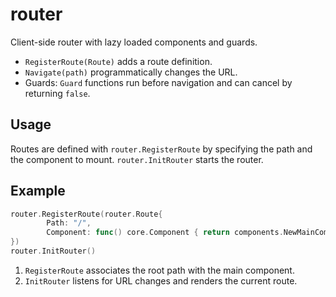 # router

Client-side router with lazy loaded components and guards.

- `RegisterRoute(Route)` adds a route definition.
- `Navigate(path)` programmatically changes the URL.
- Guards: `Guard` functions run before navigation and can cancel by returning `false`.

## Usage

Routes are defined with `router.RegisterRoute` by specifying the path and the
component to mount. `router.InitRouter` starts the router.

## Example

```go
router.RegisterRoute(router.Route{
        Path: "/",
        Component: func() core.Component { return components.NewMainComponent() },
})
router.InitRouter()
```

1. `RegisterRoute` associates the root path with the main component.
2. `InitRouter` listens for URL changes and renders the current route.
